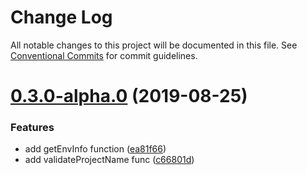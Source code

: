 # Change Log

All notable changes to this project will be documented in this file.
See [Conventional Commits](https://conventionalcommits.org) for commit guidelines.

# [0.3.0-alpha.0](https://github.com/levblanc/arkitect/compare/@arkitect/create-ark-app@0.2.3-alpha.0...@arkitect/create-ark-app@0.3.0-alpha.0) (2019-08-25)


### Features

* add getEnvInfo function ([ea81f66](https://github.com/levblanc/arkitect/commit/ea81f66))
* add validateProjectName func ([c66801d](https://github.com/levblanc/arkitect/commit/c66801d))
